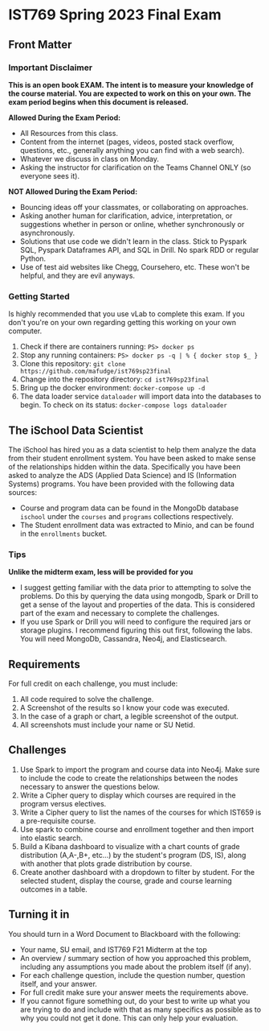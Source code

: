 # IST769 Spring 2023 Final Exam

## Front Matter 

### Important Disclaimer

**This is an open book EXAM. The intent is to measure your knowledge of the course material. You are expected to work on this on your own. The exam period begins when this document is released.**

**Allowed During the Exam Period:**

- All Resources from this class.
- Content from the internet (pages, videos, posted stack overflow, questions, etc., generally anything you can find with a web search).
- Whatever we discuss in class on Monday.
- Asking the instructor for clarification on the Teams Channel ONLY (so everyone sees it).

**NOT Allowed During the Exam Period:**

- Bouncing ideas off your classmates, or collaborating on approaches. 
- Asking another human for clarification, advice, interpretation, or suggestions whether in person or online, whether synchronously or asynchronously.
- Solutions that use code we didn't learn in the class. Stick to Pyspark SQL, Pyspark Dataframes API, and SQL in Drill. No spark RDD or regular Python.
- Use of test aid websites like Chegg, Coursehero, etc. These won't be helpful, and they are evil anyways.

### Getting Started

Is highly recommended that you use vLab to complete this exam. If you don't you're on your own regarding getting this working on your own computer.

1. Check if there are containers running: `PS> docker ps`
2. Stop any running containers: `PS> docker ps -q | % { docker stop $_ }`
2. Clone this repository: `git clone https://github.com/mafudge/ist769sp23final`
3. Change into the repository directory: `cd ist769sp23final`
4. Bring up the docker environment: `docker-compose up -d`
5. The data loader service `dataloader` will import data into the databases to begin. To check on its status: `docker-compose logs dataloader`

## The iSchool Data Scientist

The iSchool has hired you as a data scientist to help them analyze the data from their student enrollment system. You have been asked to make sense of the relationships hidden within the data. Specifically you have been asked to analyze the ADS (Applied Data Science) and IS (Information Systems) programs. You have been provided with the following data sources:

- Course and program data can be found in the MongoDb database `ischool` under the `courses` and `programs` collections respectively.
- The Student enrollment data was extracted to Minio, and can be found in the `enrollments` bucket.

### Tips

**Unlike the midterm exam, less will be provided for you**

- I suggest getting familiar with the data prior to attempting to solve the problems. Do this by querying the data using mongodb, Spark or Drill to get a sense of the layout and properties of the data. This is considered part of the exam and necessary to complete the challenges. 
- If you use Spark or Drill you will need to configure the required jars or storage plugins. I recommend figuring this out first, following the labs. You will need MongoDb, Cassandra, Neo4j, and Elasticsearch. 



## Requirements

For full credit on each challenge, you must include:
1. All code required to solve the challenge.
2. A Screenshot of the results so I know your code was executed.
3. In the case of a graph or chart, a legible screenshot of the output.
4. All screenshots must include your name or SU Netid.

## Challenges

1. Use Spark to import the program and course data into Neo4j. Make sure to include the code to create the relationships between the nodes necessary to answer the questions below.
2. Write a Cipher query to display which courses are required in the program versus electives.
3. Write a Cipher query to list the names of the courses for which IST659 is a pre-requisite course.
4. Use spark to combine  course and enrollment together and then import into elastic search.
5. Build a Kibana dashboard to visualize with a chart counts of grade distribution (A,A-,B+, etc...) by the student's program (DS, IS), along with another that plots grade distribution by course.
6. Create another dashboard with a dropdown to filter by student. For the selected student, display the course, grade and course learning outcomes in a table.

## Turning it in

You should turn in a Word Document to Blackboard with the following:
- Your name, SU email, and IST769 F21 Midterm at the top
- An overview / summary section of how you approached this problem, including any assumptions you made about the problem itself (if any). 
- For each challenge question, include the question number, question itself, and your answer.
- For full credit make sure your answer meets the requirements above.
- If you cannot figure something out, do your best to write up what you are trying to do and include with that as many specifics as possible as to why you could not get it done. This can only help your evaluation.
